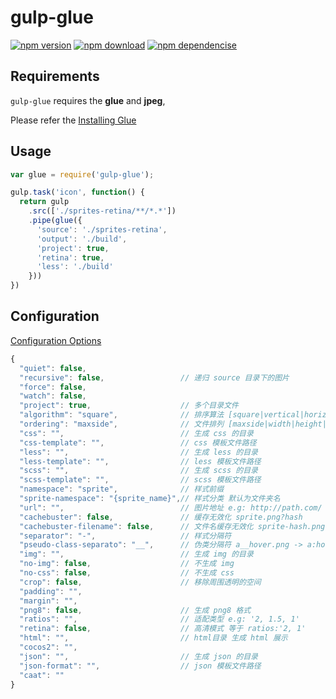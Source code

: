 # gulp-glue

[![npm version](http://img.shields.io/npm/v/gulp-glue.svg)](https://www.npmjs.org/package/gulp-glue) [![npm download](http://img.shields.io/npm/dm/gulp-glue.svg)](https://www.npmjs.org/package/gulp-glue) [![npm dependencise](https://david-dm.org/noyobo/gulp-glue.svg)](https://david-dm.org/noyobo/gulp-glue)

## Requirements

`gulp-glue` requires the **glue** and **jpeg**, 

Please refer the [Installing Glue](http://glue.readthedocs.org/en/latest/installation.html)

## Usage

```js
var glue = require('gulp-glue');

gulp.task('icon', function() {
  return gulp
    .src(['./sprites-retina/**/*.*'])
    .pipe(glue({
      'source': './sprites-retina',
      'output': './build',
      'project': true,
      'retina': true,
      'less': './build'
    }))
})
```

## Configuration 

[Configuration Options](http://glue.readthedocs.org/en/latest/options.html)

```js
{
  "quiet": false,
  "recursive": false,                 // 递归 source 目录下的图片
  "force": false,
  "watch": false,
  "project": true,                    // 多个目录文件
  "algorithm": "square",              // 排序算法 [square|vertical|horizontal|vertical-right|horizontal-bottom|diagonal]
  "ordering": "maxside",              // 文件排列 [maxside|width|height|area|filename]
  "css": "",                          // 生成 css 的目录
  "css-template": "",                 // css 模板文件路径
  "less": "",                         // 生成 less 的目录
  "less-template": "",                // less 模板文件路径
  "scss": "",                         // 生成 scss 的目录
  "scss-template": "",                // scss 模板文件路径
  "namespace": "sprite",              // 样式前缀
  "sprite-namespace": "{sprite_name}",// 样式分类 默认为文件夹名 
  "url": "",                          // 图片地址 e.g: http://path.com/
  "cachebuster": false,               // 缓存无效化 sprite.png?hash
  "cachebuster-filename": false,      // 文件名缓存无效化 sprite-hash.png
  "separator": "-",                   // 样式分隔符
  "pseudo-class-separato": "__",      // 伪类分隔符 a__hover.png -> a:hover{}
  "img": "",                          // 生成 img 的目录
  "no-img": false,                    // 不生成 img
  "no-css": false,                    // 不生成 css
  "crop": false,                      // 移除周围透明的空间
  "padding": "",
  "margin": "",
  "png8": false,                      // 生成 png8 格式
  "ratios": "",                       // 适配类型 e.g: '2, 1.5, 1'
  "retina": false,                    // 高清模式 等于 ratios:'2, 1' 
  "html": "",                         // html目录 生成 html 展示
  "cocos2": "",
  "json": "",                         // 生成 json 的目录
  "json-format": "",                  // json 模板文件路径
  "caat": ""
}
```
